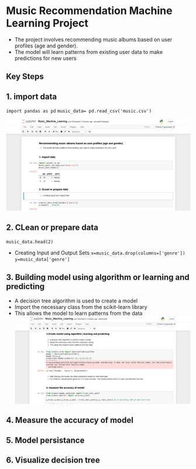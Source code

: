# Music Recommendation Machine Learning Project

- The project involves recommending music albums based on user profiles (age and gender). 
- The model will learn patterns from existing user data to make predictions for new users
## Key Steps
## 1. import data

`import pandas as pd`
`music_data= pd.read_csv('music.csv')`

![](01_localhost.png)

## 2. CLean or prepare data
`music_data.head(2)`
- Creating Input and Output Sets
  `x=music_data.drop(columns=['genre'])`
  `y=music_data['genre']`

## 3. Building model using algorithm or learning and predicting
- A decision tree algorithm is used to create a model 
- Import the necessary class from the scikit-learn library
- This allows the model to learn patterns from the data
![](03_localhost.png)

## 4. Measure the accuracy of model

## 5. Model persistance
## 6. Visualize decision tree

